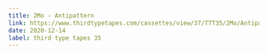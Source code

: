 ```yaml
---
title: 2Mo - Antipattern
link: https://www.thirdtypetapes.com/cassettes/view/37/TTT35/2Mo/Antipattern
date: 2020-12-14
label: third type tapes 35
---
```

